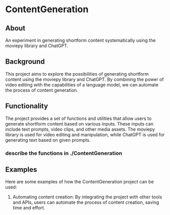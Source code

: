 # ContentGeneration
## About
An experiment in generating shortform content systematically using the moviepy library and ChatGPT.

## Background
This project aims to explore the possibilities of generating shortform content using the moviepy library and ChatGPT. By combining the power of video editing with the capabilities of a language model, we can automate the process of content generation.

## Functionality
The project provides a set of functions and utilities that allow users to generate shortform content based on various inputs. These inputs can include text prompts, video clips, and other media assets. The moviepy library is used for video editing and manipulation, while ChatGPT is used for generating text based on given prompts.

### describe the functions in ./ContentGeneration

## Examples
Here are some examples of how the ContentGeneration project can be used:

1. Automating content creation: By integrating the project with other tools and APIs, users can automate the process of content creation, saving time and effort.



